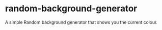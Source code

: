 # random-background-generator
A simple Random background generator that shows you the current colour.
